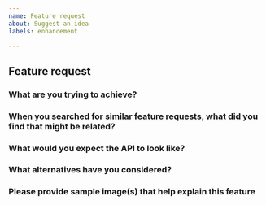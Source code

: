 ```yaml
---
name: Feature request
about: Suggest an idea
labels: enhancement

---
```


## Feature request

### What are you trying to achieve?

<!-- Please provide context here. -->

### When you searched for similar feature requests, what did you find that might be related?

<!-- Please demonstrate your research here. -->

### What would you expect the API to look like?

<!-- Please provide your suggestions here. -->

### What alternatives have you considered?

<!-- Please provide your ideas here. -->

### Please provide sample image(s) that help explain this feature

<!-- Please provide links to one or more images here. -->
